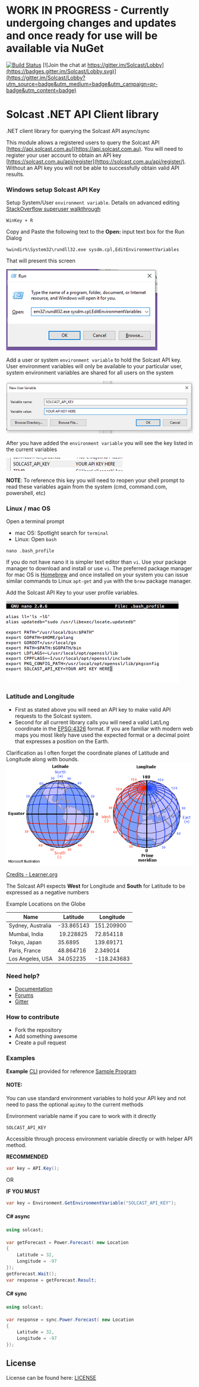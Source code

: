 # WORK IN PROGRESS - Currently undergoing changes and updates and once ready for use will be available via NuGet

[![Build Status](https://travis-ci.org/Solcast/solcast_net.svg?branch=master)](https://travis-ci.org/Solcast/solcast_net)
[![Join the chat at https://gitter.im/Solcast/Lobby](https://badges.gitter.im/Solcast/Lobby.svg)](https://gitter.im/Solcast/Lobby?utm_source=badge&utm_medium=badge&utm_campaign=pr-badge&utm_content=badge)

# Solcast .NET API Client library

.NET client library for querying the Solcast API async/sync

This module allows a registered users to query the Solcast API [https://api.solcast.com.au](https://api.solcast.com.au).  You will need to register your user account to obtain an API key [https://solcast.com.au/api/register](https://solcast.com.au/api/register/).  Without an API key you will not be able to successfully obtain valid API results.

### Windows setup Solcast API Key

Setup System/User `environment variable`.  Details on advanced editing [StackOverflow superuser walkthrough](https://superuser.com/questions/949560/how-do-i-set-system-environment-variables-in-windows-10)

```
WinKey + R
```

Copy and Paste the following text to the **Open:** input text box for the Run Dialog

```
%windir%\System32\rundll32.exe sysdm.cpl,EditEnvironmentVariables
```

That will present this screen

![Run Windows Environment Editor](/imgs/win_launch_environment_editor.png)

Add a user or system `environment variable` to hold the Solcast API key.  User environment variables will only be available to your particular user, system environment variables are shared for all users on the system

![Add Windows User Solcast API key](/imgs/win_env_user_variable.png)

After you have added the `environment variable` you will see the key listed in the current variables

![Added Windows User Solcast API key](/imgs/win_solcast_variable.png)

**NOTE**: To reference this key you will need to reopen your shell prompt to read these variables again from the system (cmd, command.com, powershell, etc)


### Linux / mac OS

Open a terminal prompt
- mac OS: Spotlight search for `terminal`
- Linux: Open `bash`

```
nano .bash_profile
```

If you do not have nano it is simpler text editor than `vi`.  Use your package manager to download and install or use `vi`.  The preferred package manager for mac OS is [Homebrew](https://brew.sh/) and once installed on your system you can issue similar commands to Linux `apt-get` and `yum` with the `brew` package manager.

Add the Solcast API Key to your user profile variables.

![Added mac OS User Solcast API key](/imgs/mac_os_environment_variable.png)

### Latitude and Longitude

- First as stated above you will need an API key to make valid API requests to the Solcast system.
- Second for all current library calls you will need a valid Lat/Lng coordinate in the [EPSG:4326](http://spatialreference.org/ref/epsg/wgs-84/) format.  If you are familiar with modern web maps you most likely have used the expected format or a decimal point that expresses a position on the Earth.

Clarification as I often forget the coordinate planes of Latitude and Longitude along with bounds.
![Lat/Lng](/imgs/Lat_Long.gif)

[Credits - Learner.org](http://www.learner.org/jnorth/tm/LongitudeIntro.html)

The Solcast API expects **West** for Longitude and **South** for Latitude to be expressed as a negative numbers

Example Locations on the Globe

Name | Latitude | Longitude
--- | --- | ---
Sydney, Australia | -33.865143 | 151.209900
Mumbai, India |‎ 19.228825 | 72.854118
Tokyo, Japan | 35.6895 | 139.69171
Paris, France | 48.864716 | 2.349014
Los Angeles, USA | 34.052235 | -118.243683

### Need help?
* [Documentation](https://solcast.com.au/api/docs/)
* [Forums](https://forums.solcast.com.au)
* [Gitter](https://gitter.im/Solcast/Lobby?utm_source=share-link&utm_medium=link&utm_campaign=share-link)

### How to contribute
 * Fork the repository
 * Add something awesome
 * Create a pull request

### Examples

**Example** [CLI](https://en.wikipedia.org/wiki/Command-line_interface) provided for reference [Sample Program](src/cli/Program.cs) 

#### NOTE: 
You can use standard environment variables to hold your API key and not need to pass the optional `apiKey` to the current methods

Environment variable name if you care to work with it directly
```
SOLCAST_API_KEY
```

Accessible through process environment variable directly or with helper API method.

**RECOMMENDED**
```csharp
var key = API.Key();
```

OR

**IF YOU MUST**
```csharp
var key = Environment.GetEnvironmentVariable("SOLCAST_API_KEY");
```

#### C# async
```csharp
using solcast;

var getForecast = Power.Forecast( new Location
{
	Latitude = 32,
	Longitude = -97
});
getForecast.Wait();
var response = getForecast.Result;
```

#### C# sync
```csharp
using solcast;

var response = sync.Power.Forecast( new Location
{
	Latitude = 32,
	Longitude = -97
});
```

License
-------
License can be found here: [LICENSE](LICENSE)
